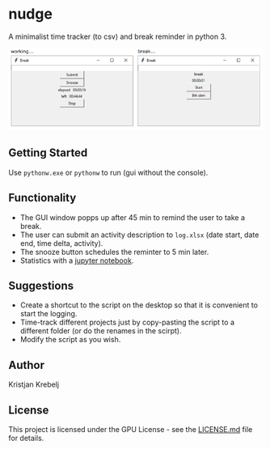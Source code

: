 # nudge

A minimalist time tracker (to csv) and break reminder in python 3.

![nudge](nudge_gui.png)

## Getting Started

Use `pythonw.exe` or `pythonw` to run (gui without the console).

## Functionality

* The GUI window popps up after 45 min to remind the user to take a break.
* The user can submit an activity description to `log.xlsx` (date start, date end, time delta, activity).
* The snooze button schedules the reminter to 5 min later.
* Statistics with a [jupyter notebook](log_process.ipynb).

## Suggestions

- Create a shortcut to the script on the desktop so that it is convenient to start the logging.
- Time-track different projects just by copy-pasting the script to a different folder (or do the renames in the scirpt).
- Modify the script as you wish.

## Author
Kristjan Krebelj

## License
This project is licensed under the GPU License - see the [LICENSE.md](LICENSE.md) file for details.